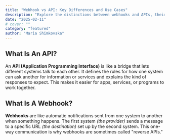 ```yaml
---
title: "Webhook vs API: Key Differences and Use Cases"
description: "Explore the distinctions between webhooks and APIs, their functionalities, and determine the best scenarios for each in your integration strategy."
date: "2025-02-11"
# cover: ""
category: "featured"
author: "Maria Shimkovska"
---
```


## What Is An API? 

An **API (Application Programming Interface)** is like a bridge that lets different systems talk to each other. It defines the rules for how one system can ask another for information or services and explains the kind of responses to expect. This makes it easier for apps, services, or programs to work together.

## What Is A Webhook? 

**Webhooks** are like automatic notifications sent from one system to another when something happens. The first system *(the provider)* sends a message to a specific URL *(the destination)* set up by the second system. This one-way communication is why webhooks are sometimes called "reverse APIs."

